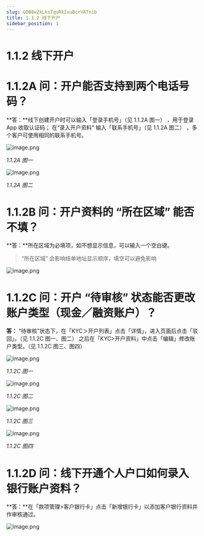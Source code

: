 ```yaml
---
slug: GDB8w2kLkiTquRkIxuBcrVATnib
title: 1.1.2 线下开户
sidebar_position: 1
---
```



# 1.1.2 线下开户


# 1.1.2A 问：开户能否支持到两个电话号码？


**答：**线下创建开户时可以输入「登录手机号」（见 1.1.2A 图一） ，用于登录 App 收取认证码；
在“录入开户资料” 输入「联系手机号」（见 1.1.2A 图二） ，多个客户可使用相同的联系手机号。


![image.png](/assets/29860a19b8373fd5e5e897ca4535b9ac.png)


_1.1.2A 图一_


![image.png](/assets/8b7b1ee415b1a3068875e7d9e78577d8.png)


_1.1.2A 图二_


# 1.1.2B 问：开户资料的 “所在区域” 能否不填？


**答：**所在区域为必填项，如不想显示信息，可以输入一个空白键。

> “所在区域” 会影响结单地址显示顺序，填空可以避免影响

![image.png](/assets/d1390c76af885f500907da0c5f88ee50.png)


# 1.1.2C 问：开户 “待审核” 状态能否更改账户类型（现金／融资账户）？


**答：** “待审核”状态下，在「KYC＞开户列表」点击「详情」，进入页面后点击「驳回」。（见 1.1.2C 图一、图二）
之后在「KYC>开户资料」中点击「编辑」修改账户类型。（见 1.1.2C 图三、图四）


![image.png](/assets/5d8fd5ad763bec17187ace76e1944c3d.png)


_1.1.2C 图一_


![image.png](/assets/f4dacdc93beb1a089c198de6013c96b1.png)


_1.1.2C 图二_


![image.png](/assets/2051a3d8214e1e60d00abe3920724aa2.png)


_1.1.2C 图三_


![image.png](/assets/63809f4c9d88800802af44d7026d0213.png)


_1.1.2C 图四_


# 1.1.2D 问：线下开通个人户口如何录入银行账户资料？


**答：**在「款项管理>客户银行卡」点击「新增银行卡」以添加客户银行资料并作审核通过。


![image.png](/assets/14a463fcbf695a4e64d93dbf793627a7.png)

